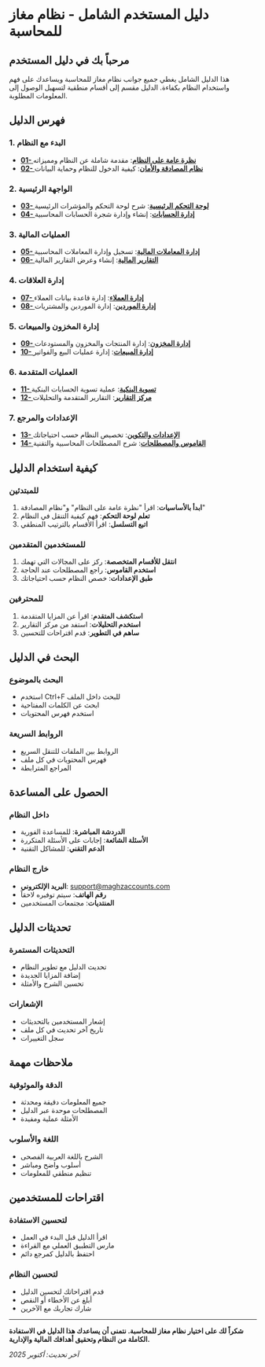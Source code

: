 # دليل المستخدم الشامل - نظام مغاز للمحاسبة

## مرحباً بك في دليل المستخدم

هذا الدليل الشامل يغطي جميع جوانب نظام مغاز للمحاسبة ويساعدك على فهم واستخدام النظام بكفاءة. الدليل مقسم إلى أقسام منطقية لتسهيل الوصول إلى المعلومات المطلوبة.

## فهرس الدليل

### 1. البدء مع النظام
- **[01- نظرة عامة على النظام](01-نظرة_عامة_على_النظام.md)**: مقدمة شاملة عن النظام ومميزاته
- **[02- نظام المصادقة والأمان](02-نظام_المصادقة_والأمان.md)**: كيفية الدخول للنظام وحماية البيانات

### 2. الواجهة الرئيسية
- **[03- لوحة التحكم الرئيسية](03-لوحة_التحكم_الرئيسية.md)**: شرح لوحة التحكم والمؤشرات الرئيسية
- **[04- إدارة الحسابات](04-إدارة_الحسابات.md)**: إنشاء وإدارة شجرة الحسابات المحاسبية

### 3. العمليات المالية
- **[05- إدارة المعاملات المالية](05-إدارة_المعاملات_المالية.md)**: تسجيل وإدارة المعاملات المحاسبية
- **[06- التقارير المالية](06-التقارير_المالية.md)**: إنشاء وعرض التقارير المالية

### 4. إدارة العلاقات
- **[07- إدارة العملاء](07-إدارة_العملاء.md)**: إدارة قاعدة بيانات العملاء
- **[08- إدارة الموردين](08-إدارة_الموردين.md)**: إدارة الموردين والمشتريات

### 5. إدارة المخزون والمبيعات
- **[09- إدارة المخزون](09-إدارة_المخزون.md)**: إدارة المنتجات والمخزون والمستودعات
- **[10- إدارة المبيعات](10-إدارة_المبيعات.md)**: إدارة عمليات البيع والفواتير

### 6. العمليات المتقدمة
- **[11- تسوية البنكية](11-تسوية_البنكية.md)**: عملية تسوية الحسابات البنكية
- **[12- مركز التقارير](12-مركز_التقارير.md)**: التقارير المتقدمة والتحليلات

### 7. الإعدادات والمرجع
- **[13- الإعدادات والتكوين](13-الإعدادات_والتكوين.md)**: تخصيص النظام حسب احتياجاتك
- **[14- القاموس والمصطلحات](14-القاموس_والمصطلحات.md)**: شرح المصطلحات المحاسبية والتقنية

## كيفية استخدام الدليل

### للمبتدئين
1. **ابدأ بالأساسيات**: اقرأ "نظرة عامة على النظام" و"نظام المصادقة"
2. **تعلم لوحة التحكم**: فهم كيفية التنقل في النظام
3. **اتبع التسلسل**: اقرأ الأقسام بالترتيب المنطقي

### للمستخدمين المتقدمين
1. **انتقل للأقسام المتخصصة**: ركز على المجالات التي تهمك
2. **استخدم القاموس**: راجع المصطلحات عند الحاجة
3. **طبق الإعدادات**: خصص النظام حسب احتياجاتك

### للمحترفين
1. **استكشف المتقدم**: اقرأ عن المزايا المتقدمة
2. **استخدم التحليلات**: استفد من مركز التقارير
3. **ساهم في التطوير**: قدم اقتراحات للتحسين

## البحث في الدليل

### البحث بالموضوع
- استخدم Ctrl+F للبحث داخل الملف
- ابحث عن الكلمات المفتاحية
- استخدم فهرس المحتويات

### الروابط السريعة
- الروابط بين الملفات للتنقل السريع
- فهرس المحتويات في كل ملف
- المراجع المترابطة

## الحصول على المساعدة

### داخل النظام
- **الدردشة المباشرة**: للمساعدة الفورية
- **الأسئلة الشائعة**: إجابات على الأسئلة المتكررة
- **الدعم التقني**: للمشاكل التقنية

### خارج النظام
- **البريد الإلكتروني**: support@maghzaccounts.com
- **رقم الهاتف**: سيتم توفيره لاحقاً
- **المنتديات**: مجتمعات المستخدمين

## تحديثات الدليل

### التحديثات المستمرة
- تحديث الدليل مع تطوير النظام
- إضافة المزايا الجديدة
- تحسين الشرح والأمثلة

### الإشعارات
- إشعار المستخدمين بالتحديثات
- تاريخ آخر تحديث في كل ملف
- سجل التغييرات

## ملاحظات مهمة

### الدقة والموثوقية
- جميع المعلومات دقيقة ومحدثة
- المصطلحات موحدة عبر الدليل
- الأمثلة عملية ومفيدة

### اللغة والأسلوب
- الشرح باللغة العربية الفصحى
- أسلوب واضح ومباشر
- تنظيم منطقي للمعلومات

## اقتراحات للمستخدمين

### لتحسين الاستفادة
- اقرأ الدليل قبل البدء في العمل
- مارس التطبيق العملي مع القراءة
- احتفظ بالدليل كمرجع دائم

### لتحسين النظام
- قدم اقتراحاتك لتحسين الدليل
- أبلغ عن الأخطاء أو النقص
- شارك تجاربك مع الآخرين

---

**شكراً لك على اختيار نظام مغاز للمحاسبة. نتمنى أن يساعدك هذا الدليل في الاستفادة الكاملة من النظام وتحقيق أهدافك المالية والإدارية.**

*آخر تحديث: أكتوبر 2025*
